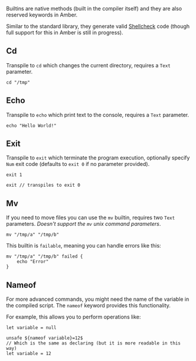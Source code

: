 Builtins are native methods (built in the compiler itself) and they are also reserved keywords in Amber.

Similar to the standard library, they generate valid [Shellcheck](https://www.shellcheck.net/) code (though full support for this in Amber is still in progress).

## Cd

Transpile to `cd` which changes the current directory, requires a `Text` parameter.

```ab
cd "/tmp"
```

## Echo

Transpile to `echo` which print text to the console, requires a `Text` parameter.

```ab
echo "Hello World!"
```

## Exit 

Transpile to `exit` which terminate the program execution, optionally specify `Num` exit code (defaults to `exit 0` if no parameter provided).

```ab
exit 1

exit // transpiles to exit 0
```

## Mv

If you need to move files you can use the `mv` builtin, requires two `Text` parameters.
*Doesn't support the `mv` unix command parameters*.

```ab
mv "/tmp/a" "/tmp/b"
```

This builtin is `failable`, meaning you can handle errors like this:
```ab
mv "/tmp/a" "/tmp/b" failed {
    echo "Error"
}
```

## Nameof

For more advanced commands, you might need the name of the variable in the compiled script. The `nameof` keyword provides this functionality.

For example, this allows you to perform operations like:

```ab
let variable = null

unsafe ${nameof variable}=12$
// Which is the same as declaring (but it is more readable in this way)
let variable = 12
```
